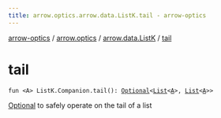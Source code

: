 ```yaml
---
title: arrow.optics.arrow.data.ListK.tail - arrow-optics
---
```


[arrow-optics](../../index.html) / [arrow.optics](../index.html) / [arrow.data.ListK](index.html) / [tail](./tail.html)

# tail

`fun <A> ListK.Companion.tail(): `[`Optional`](../-optional.html)`<`[`List`](https://kotlinlang.org/api/latest/jvm/stdlib/kotlin.collections/-list/index.html)`<`[`A`](tail.html#A)`>, `[`List`](https://kotlinlang.org/api/latest/jvm/stdlib/kotlin.collections/-list/index.html)`<`[`A`](tail.html#A)`>>`

[Optional](../-optional.html) to safely operate on the tail of a list

